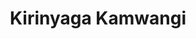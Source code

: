 ---
origin: kenya
title: Kirinyaga Kamwangi
price: 22.50
image_src: assets/
image_alt: coffee bag of kirinyaga kamwangi
---